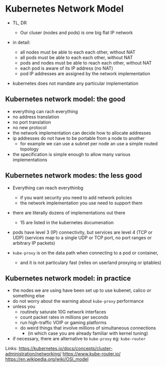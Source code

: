 # Kubernetes Network Model

- TL, DR
  - Our cluser (nodes and pods) is one big  flat IP network

- in detail:
  - all nodes must be able to each each other, without NAT
  - all pods must be able to each each other, without NAT
  - pods and nodes must be able to reach each other, without NAT
  - each pod is aware of its IP address (no NAT)
  - pod IP addresses are assigned by the network implementation
- kubernetes does not mandate any particular implementation

## Kubernetes network model: the good
- everything can rach everything
- no address translation
- no port translation
- no new protocol
- the network implementation can decide how to allocate addresses
- ip addresses do not have to be portable from a node to another
  - for example we can use a subnet per node an use a simple routed topology
- the specification is simple enough to allow many various implementations


## Kubernetes network modes: the less good
- Everything can reach everythinbg
  - if you want security you need to add network policies
  - the network implementation you use need to support them

- there are literally dozens of implementations out there
  - 15 are listed in the kubernetes documenation
- pods have level 3 (IP) connectivity, but services are level 4 (TCP or UDP)
    (services map to a single UDP or TCP port, no port ranges or arbitrary IP packets)
- `kube-proxy` is on the data path when connecting to a pod or container, 
  - and it is not particulary fast (relies on userland proxying or iptables)

## Kubernetes network model: in practice
- the nodes we are using have been set up to use kubenet, calico or something else
- do not worry about the warning about `kube-proxy` performance
- unless you
  - routinely saturate 10G network interfaces
  - count packet rates in millions per seconds
  - run high-traffic VOIP or gaming platforms
  - do weird things that involve millions of simultaneous connections
    - (in which case you are already familiar with kernel tuning)
- if necessary, there are alternative to `kube-proxy` eg: `kube-router`


Links:
https://kubernetes.io/docs/concepts/cluster-administration/networking/
https://www.kube-router.io/
https://en.wikipedia.org/wiki/OSI_model